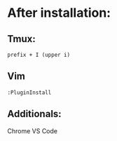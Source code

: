 # After installation:

## Tmux:
```
prefix + I (upper i)
```

## Vim
```
:PluginInstall
```



## Additionals:
Chrome
VS Code


